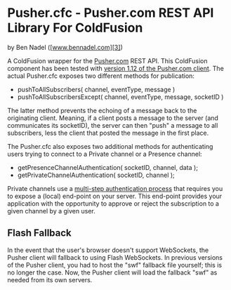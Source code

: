 
# Pusher.cfc - Pusher.com REST API Library For ColdFusion

by Ben Nadel 
([www.bennadel.com][3])

A ColdFusion wrapper for the [Pusher.com][5] REST API. This ColdFusion 
component has been tested with [version 1.12 of the Pusher.com client][2]. 
The actual Pusher.cfc exposes two different methods for publication:

* pushToAllSubscribers( channel, eventType, message )
* pushToAllSubscribersExcept( channel, eventType, message, socketID )

The latter method prevents the echoing of a message back to the originating
client. Meaning, if a client posts a message to the server (and communicates
its socketID), the server can then "push" a message to all subscribers, less
the client that posted the message in the first place.

The Pusher.cfc also exposes two additional methods for authenticating users
trying to connect to a Private channel or a Presence channel:

* getPresenceChannelAuthentication( socketID, channel, data );
* getPrivateChannelAuthentication( socketID, channel );

Private channels use a [multi-step authentication process][4] that requires you
to expose a (local) end-point on your server. This end-point provides your 
application with the opportunity to approve or reject the subscription to a 
given channel by a given user.

## Flash Fallback

In the event that the user's browser doesn't support WebSockets, the Pusher 
client will fallback to using Flash WebSockets. In previous versions of the 
Pusher client, you had to host the "swf" fallback file yourself; this is no
longer the case. Now, the Pusher client will load the fallback "swf" as 
needed from its own servers.


[2]: http://js.pusher.com/1.12/pusher.min.js
[3]: http://www.bennadel.com
[4]: http://pusher.com/docs/authenticating_users
[5]: http://pusher.com